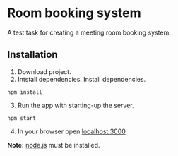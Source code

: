 # Room booking system

A test task for creating a meeting room booking system.

## Installation

1. Download project.
2. Intstall dependencies.
Install dependencies.
```
npm install
```
3. Run the app with starting-up the server.
```
npm start
```
4. In your browser open [localhost:3000](http://localhost:3000/)

**Note:** [node.js](https://nodejs.org/en/) must be installed.

